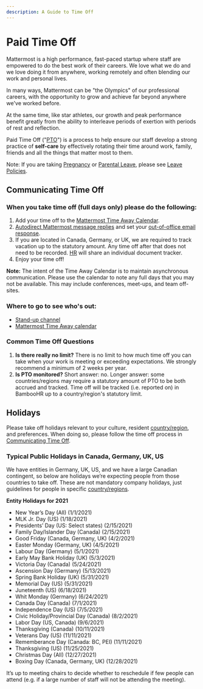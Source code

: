 ```yaml
---
description: A Guide to Time Off
---
```


# Paid Time Off

Mattermost is a high performance, fast-paced startup where staff are empowered to do the best work of their careers. We love what we do and we love doing it from anywhere, working remotely and often blending our work and personal lives.

In many ways, Mattermost can be "the Olympics" of our professional careers, with the opportunity to grow and achieve far beyond anywhere we've worked before.

At the same time, like star athletes, our growth and peak performance benefit greatly from the ability to interleave periods of exertion with periods of rest and reflection.

Paid Time Off \("[PTO](../../../../company/about-mattermost/list-of-terms.md#pto-or-paid-time-off)"\) is a process to help ensure our staff develop a strong practice of **self-care** by effectively rotating their time around work, family, friends and all the things that matter most to them.

Note: If you are taking [Pregnancy](leaves-of-absence/pregnancy-leave.md) or [Parental Leave](leaves-of-absence/pregnancy-leave.md), please see [Leave Policies](leaves-of-absence/).

## Communicating Time Off

### When you take time off \(full days only\) please do the following:

1. Add your time off to the [Mattermost Time Away Calendar](https://calendar.google.com/calendar?cid=bWF0dGVybW9zdC5jb21fbWczbnVsZ2Y2ZTcwZTUwb2hscTJycmtjbmNAZ3JvdXAuY2FsZW5kYXIuZ29vZ2xlLmNvbQ).
2. [Autodirect Mattermost message replies](https://docs.mattermost.com/help/settings/account-settings.html#automatic-direct-message-replies) and set your [out-of-office email response](https://docs.mattermost.com/help/settings/account-settings.html#automatic-direct-message-replies). 
3. If you are located in Canada, Germany, or UK, we are required to track vacation up to the statutory amount. Any time off after that does not need to be recorded. [HR](mailto:hr@mattermost.com) will share an individual document tracker.
4. Enjoy your time off!

**Note:** The intent of the Time Away Calendar is to maintain asynchronous communication. Please use the calendar to note any full days that you may not be available. This may include conferences, meet-ups, and team off-sites.

### Where to go to see who's out:

* [Stand-up channel](https://community.mattermost.com/private-core/channels/stand-up)
* [Mattermost Time Away calendar](https://calendar.google.com/calendar/embed?src=mattermost.com_mg3nulgf6e70e50ohlq2rrkcnc%40group.calendar.google.com&ctz=America%2FLos_Angeles)

### Common Time Off Questions

1. **Is there really no limit?** There is no limit to how much time off you can take when your work is meeting or exceeding expectations. We strongly recommend a minimum of 2 weeks per year.
2. **Is PTO monitored?** Short answer: no. Longer answer: some countries/regions may require a statutory amount of PTO to be both accrued and tracked. Time off will be tracked \(i.e. reported on\) in BambooHR up to a country/region's statutory limit.

## Holidays

Please take off holidays relevant to your culture, resident [country/region](../../../../company/about-mattermost/list-of-terms.md#country-region), and preferences. When doing so, please follow the time off process in [Communicating Time Off](paid-time-off.md#communicating-time-off).

### Typical Public Holidays in Canada, Germany, UK, US

We have entities in Germany, UK, US, and we have a large Canadian contingent, so below are holidays we’re expecting people from those countries to take off. These are not mandatory company holidays, just guidelines for people in specific [country/regions](../../../../company/about-mattermost/list-of-terms.md#country-region).

**Entity Holidays for 2021**

* New Year’s Day (All) \(1/1/2021\)
* MLK Jr. Day (US) \(1/18/2021\)
* Presidents’ Day (US: Select states) \(2/15/2021\)
* Family Day/Islander Day (Canada) \(2/15/2021\)
* Good Friday (Canada, Germany, UK) \(4/2/2021\)
* Easter Monday (Germany, UK) \(4/5/2021\)
* Labour Day (Germany) \(5/1/2021\)
* Early May Bank Holiday (UK) \(5/3/2021\)
* Victoria Day (Canada) \(5/24/2021\)
* Ascension Day (Germany) \(5/13/2021\)
* Spring Bank Holiday (UK) \(5/31/2021\)
* Memorial Day (US) \(5/31/2021\)
* Juneteenth (US) \(6/18/2021\)
* Whit Monday (Germany) \(6/24/2021\)
* Canada Day (Canada) \(7/1/2021\)
* Independence Day (US) \(7/5/2021\)
* Civic Holiday/Provincial Day (Canada) \(8/2/2021\)
* Labor Day (US, Canada) \(9/6/2021\)
* Thanksgiving (Canada) \(10/11/2021\)
* Veterans Day (US) \(11/11/2021)
* Rememberance Day (Canada: BC, PEI) \(11/11/2021\)
* Thanksgiving (US) \(11/25/2021\)
* Christmas Day (All) \(12/27/2021\)
* Boxing Day (Canada, Germany, UK) \(12/28/2021\)

It’s up to meeting chairs to decide whether to reschedule if few people can attend \(e.g. if a large number of staff will not be attending the meeting\).
